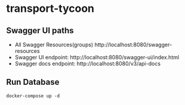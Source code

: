 # transport-tycoon

## Swagger UI paths

- All Swagger Resources(groups) http://localhost:8080/swagger-resources
- Swagger UI endpoint: http://localhost:8080/swagger-ui/index.html
- Swagger docs endpoint: http://localhost:8080/v3/api-docs

## Run Database
`docker-compose up -d`
